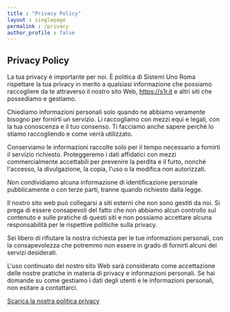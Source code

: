 ```yaml
---
title : "Privacy Policy"
layout : singlepage
permalink : /privacy
author_profile : false
---
```



## Privacy Policy

La tua privacy è importante per noi. È politica di Sistemi Uno Roma rispettare la tua privacy in merito a qualsiasi informazione che possiamo raccogliere da te attraverso il nostro sito Web, https://s1r.it e altri siti che possediamo e gestiamo.

Chiediamo informazioni personali solo quando ne abbiamo veramente bisogno per fornirti un servizio. Li raccogliamo con mezzi equi e legali, con la tua conoscenza e il tuo consenso. Ti facciamo anche sapere perché lo stiamo raccogliendo e come verrà utilizzato.

Conserviamo le informazioni raccolte solo per il tempo necessario a fornirti il servizio richiesto. Proteggeremo i dati affidatici con mezzi commercialmente accettabili per prevenire la perdita e il furto, nonché l'accesso, la divulgazione, la copia, l'uso o la modifica non autorizzati.

Non condividiamo alcuna informazione di identificazione personale pubblicamente o con terze parti, tranne quando richiesto dalla legge.

Il nostro sito web può collegarsi a siti esterni che non sono gestiti da noi. Si prega di essere consapevoli del fatto che non abbiamo alcun controllo sul contenuto e sulle pratiche di questi siti e non possiamo accettare alcuna responsabilità per le rispettive politiche sulla privacy.

Sei libero di rifiutare la nostra richiesta per le tue informazioni personali, con la consapevolezza che potremmo non essere in grado di fornirti alcuni dei servizi desiderati.

L'uso continuato del nostro sito Web sarà considerato come accettazione delle nostre pratiche in materia di privacy e informazioni personali. Se hai domande su come gestiamo i dati degli utenti e le informazioni personali, non esitare a contattarci.


<a href="{{ site.baseurl }}/assets/doc/S1r_Informativa Privacy.docx" class="btn btn--primary">Scarica la nostra politica privacy</a>


